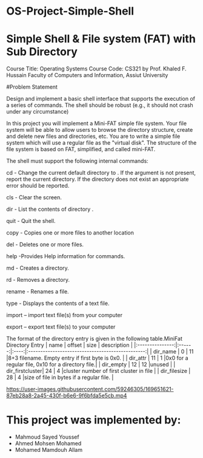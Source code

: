 # OS-Project-Simple-Shell
# Simple Shell & File system (FAT) with Sub Directory
Course Title: Operating Systems Course Code: CS321 
by Prof. Khaled F. Hussain
Faculty of Computers and Information, Assiut University

#Problem Statement​

Design and implement a basic shell interface that supports the execution of a series of commands. The shell should be robust (e.g., it should not crash under any circumstance)

In this project you will implement a Mini-FAT simple file system. Your file system will be able to allow users to browse the directory structure, create and delete new files and directories, etc. You are to write a simple file system which will use a regular file as the "virtual disk". The structure of the file system is based on FAT, simplified, and called mini-FAT. 

The shell must support the following internal commands:

cd - Change the current default directory to . If the argument is not present, report the current directory. If the directory does not exist an appropriate error should be reported.​

cls - Clear the screen.​

dir - List the contents of directory .​

quit - Quit the shell.

copy - Copies one or more files to another location​

del - Deletes one or more files.​

help -Provides Help information for commands.​

md - Creates a directory.​

rd - Removes a directory.​

rename -  Renames a file.​

type - Displays the contents of a text file.​

import – import text file(s) from your computer​

export – export text file(s) to your computer​

The format of the directory entry is given in the following table.​
MiniFat Directory Entry 
|       name      | offset | size |                    description                   |
|:---------------:|:------:|:----:|:------------------------------------------------:| 
| dir_name        | 0      | 11   |8+3 filename. Empty entry if first byte is 0x0.   |
| dir_attr        | 11     | 1    |0x0 for a regular file, 0x10 for a directory file.|
| dir_empty       | 12     | 12   |unused                                            |
| dir_firstcluster| 24     | 4    |cluster number of first cluster in file           |
| dir_filesize    | 28     | 4    |size of file in bytes if a regular file.          |


https://user-images.githubusercontent.com/59246305/169651621-87eb28a8-2a45-430f-b6e6-9f6bfda5e5cb.mp4


# This project was implemented by:
- Mahmoud Sayed Youssef
- Ahmed Mohsen Mohamed
- Mohamed Mamdouh Allam

